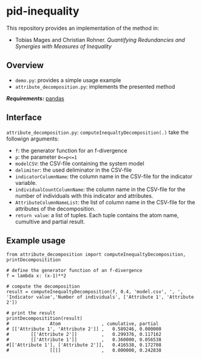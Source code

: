 # pid-inequality

This repository provides an implementation of the method in:
- Tobias Mages and Christian Rohner. _Quantifying Redundancies and Synergies with Measures of Inequality_

## Overview
- `demo.py`: provides a simple usage example
- `attribute_decomposition.py`: implements the presented method

_**Requirements:**_ [pandas](https://pandas.pydata.org/pandas-docs/stable/getting_started/install.html)

## Interface
`attribute_decomposition.py`: `computeInequaltyDecomposition(.)` take the followign arguments:
- `f`: the generator function for an f-divergence
- `p`: the parameter `0<=p<=1`
- `modelCSV`: the CSV-file containing the system model
- `delimiter`: the used deliminator in the CSV-file
- `indicatorColumnName`: the column name  in the CSV-file for the indicator variable.
- `individualCountColumnName`: the column name in the CSV-file for the number of individuals with this indicator and attributes.
- `AttributeColumnNameList`: the list of column name in the CSV-file for the attributes of the decomposition.
- `return value`: a list of tuples. Each tuple contains the atom name, cumultive and partial result.

## Example usage
```
from attribute_decomposition import computeInequaltyDecomposition, printDecompositition

# define the generator function of an f-divergence
f = lambda x: (x-1)**2

# compute the decomposition
result = computeInequaltyDecomposition(f, 0.4, 'model.csv', ', ', 'Indicator value','Number of individuals', ['Attribute 1', 'Attribute 2'])

# print the result
printDecompositition(result)
#               Atom               , cumulative, partial
# [['Attribute 1', 'Attribute 2']] ,   0.589246, 0.000000
#        [['Attribute 2']]         ,   0.299376, 0.117162
#        [['Attribute 1']]         ,   0.360000, 0.056538
#[['Attribute 1'], ['Attribute 2']],   0.416538, 0.172708
#               [[]]               ,   0.000000, 0.242838
```
